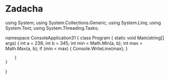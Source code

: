 # Zadacha
using System;
using System.Collections.Generic;
using System.Linq;
using System.Text;
using System.Threading.Tasks;

namespace ConsoleApplication31
{
    class Program
    {
        static void Main(string[] args)
        {
            int a = 238;
            int b = 345;
            int min = Math.Min(a, b);
            int max = Math.Max(a, b);
            if (min < max)
            {
                Console.WriteLine(max);
            }

        }
    }
}
